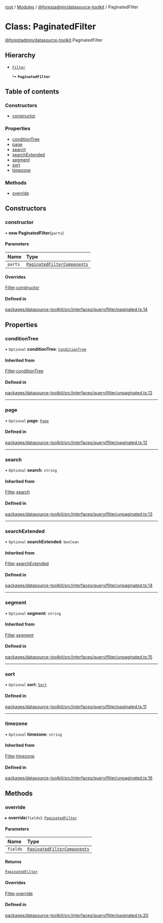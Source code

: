 [root](../README.md) / [Modules](../modules.md) / [@forestadmin/datasource-toolkit](../modules/forestadmin_datasource_toolkit.md) / PaginatedFilter

# Class: PaginatedFilter

[@forestadmin/datasource-toolkit](../modules/forestadmin_datasource_toolkit.md).PaginatedFilter

## Hierarchy

- [`Filter`](forestadmin_datasource_toolkit.Filter.md)

  ↳ **`PaginatedFilter`**

## Table of contents

### Constructors

- [constructor](forestadmin_datasource_toolkit.PaginatedFilter.md#constructor)

### Properties

- [conditionTree](forestadmin_datasource_toolkit.PaginatedFilter.md#conditiontree)
- [page](forestadmin_datasource_toolkit.PaginatedFilter.md#page)
- [search](forestadmin_datasource_toolkit.PaginatedFilter.md#search)
- [searchExtended](forestadmin_datasource_toolkit.PaginatedFilter.md#searchextended)
- [segment](forestadmin_datasource_toolkit.PaginatedFilter.md#segment)
- [sort](forestadmin_datasource_toolkit.PaginatedFilter.md#sort)
- [timezone](forestadmin_datasource_toolkit.PaginatedFilter.md#timezone)

### Methods

- [override](forestadmin_datasource_toolkit.PaginatedFilter.md#override)

## Constructors

### constructor

• **new PaginatedFilter**(`parts`)

#### Parameters

| Name | Type |
| :------ | :------ |
| `parts` | [`PaginatedFilterComponents`](../modules/forestadmin_datasource_toolkit.md#paginatedfiltercomponents) |

#### Overrides

[Filter](forestadmin_datasource_toolkit.Filter.md).[constructor](forestadmin_datasource_toolkit.Filter.md#constructor)

#### Defined in

[packages/datasource-toolkit/src/interfaces/query/filter/paginated.ts:14](https://github.com/ForestAdmin/agent-nodejs/blob/ab7dfd8/packages/datasource-toolkit/src/interfaces/query/filter/paginated.ts#L14)

## Properties

### conditionTree

• `Optional` **conditionTree**: [`ConditionTree`](forestadmin_datasource_toolkit.ConditionTree.md)

#### Inherited from

[Filter](forestadmin_datasource_toolkit.Filter.md).[conditionTree](forestadmin_datasource_toolkit.Filter.md#conditiontree)

#### Defined in

[packages/datasource-toolkit/src/interfaces/query/filter/unpaginated.ts:12](https://github.com/ForestAdmin/agent-nodejs/blob/ab7dfd8/packages/datasource-toolkit/src/interfaces/query/filter/unpaginated.ts#L12)

___

### page

• `Optional` **page**: [`Page`](forestadmin_datasource_toolkit.Page.md)

#### Defined in

[packages/datasource-toolkit/src/interfaces/query/filter/paginated.ts:12](https://github.com/ForestAdmin/agent-nodejs/blob/ab7dfd8/packages/datasource-toolkit/src/interfaces/query/filter/paginated.ts#L12)

___

### search

• `Optional` **search**: `string`

#### Inherited from

[Filter](forestadmin_datasource_toolkit.Filter.md).[search](forestadmin_datasource_toolkit.Filter.md#search)

#### Defined in

[packages/datasource-toolkit/src/interfaces/query/filter/unpaginated.ts:13](https://github.com/ForestAdmin/agent-nodejs/blob/ab7dfd8/packages/datasource-toolkit/src/interfaces/query/filter/unpaginated.ts#L13)

___

### searchExtended

• `Optional` **searchExtended**: `boolean`

#### Inherited from

[Filter](forestadmin_datasource_toolkit.Filter.md).[searchExtended](forestadmin_datasource_toolkit.Filter.md#searchextended)

#### Defined in

[packages/datasource-toolkit/src/interfaces/query/filter/unpaginated.ts:14](https://github.com/ForestAdmin/agent-nodejs/blob/ab7dfd8/packages/datasource-toolkit/src/interfaces/query/filter/unpaginated.ts#L14)

___

### segment

• `Optional` **segment**: `string`

#### Inherited from

[Filter](forestadmin_datasource_toolkit.Filter.md).[segment](forestadmin_datasource_toolkit.Filter.md#segment)

#### Defined in

[packages/datasource-toolkit/src/interfaces/query/filter/unpaginated.ts:15](https://github.com/ForestAdmin/agent-nodejs/blob/ab7dfd8/packages/datasource-toolkit/src/interfaces/query/filter/unpaginated.ts#L15)

___

### sort

• `Optional` **sort**: [`Sort`](forestadmin_datasource_toolkit.Sort.md)

#### Defined in

[packages/datasource-toolkit/src/interfaces/query/filter/paginated.ts:11](https://github.com/ForestAdmin/agent-nodejs/blob/ab7dfd8/packages/datasource-toolkit/src/interfaces/query/filter/paginated.ts#L11)

___

### timezone

• `Optional` **timezone**: `string`

#### Inherited from

[Filter](forestadmin_datasource_toolkit.Filter.md).[timezone](forestadmin_datasource_toolkit.Filter.md#timezone)

#### Defined in

[packages/datasource-toolkit/src/interfaces/query/filter/unpaginated.ts:16](https://github.com/ForestAdmin/agent-nodejs/blob/ab7dfd8/packages/datasource-toolkit/src/interfaces/query/filter/unpaginated.ts#L16)

## Methods

### override

▸ **override**(`fields`): [`PaginatedFilter`](forestadmin_datasource_toolkit.PaginatedFilter.md)

#### Parameters

| Name | Type |
| :------ | :------ |
| `fields` | [`PaginatedFilterComponents`](../modules/forestadmin_datasource_toolkit.md#paginatedfiltercomponents) |

#### Returns

[`PaginatedFilter`](forestadmin_datasource_toolkit.PaginatedFilter.md)

#### Overrides

[Filter](forestadmin_datasource_toolkit.Filter.md).[override](forestadmin_datasource_toolkit.Filter.md#override)

#### Defined in

[packages/datasource-toolkit/src/interfaces/query/filter/paginated.ts:20](https://github.com/ForestAdmin/agent-nodejs/blob/ab7dfd8/packages/datasource-toolkit/src/interfaces/query/filter/paginated.ts#L20)

